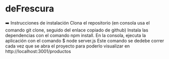 # deFrescura
➡️ Instrucciones de instalación
Clona el repositorio (en consola usa el comando git clone, seguido del enlace copiado de github)
Instala las dependencias con el comando npm install.
En la consola, ejecuta la aplicación con el comando $ node server.js
Este comando se dedebe correr cada vez que se abra el proyecto para poderlo visualizar en http://localhost:3001/productos
